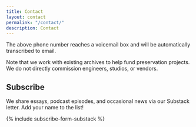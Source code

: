 ```yaml
---
title: Contact
layout: contact
permalink: "/contact/"
description: Contact
---
```


The above phone number reaches a voicemail box and will be automatically transcribed to email.

Note that we work with existing archives to help fund preservation projects.
We do not directly commission engineers, studios, or vendors.

## Subscribe

We share essays, podcast episodes, and occasional news via our Substack letter. Add your name to the list!

{% include subscribe-form-substack %}
